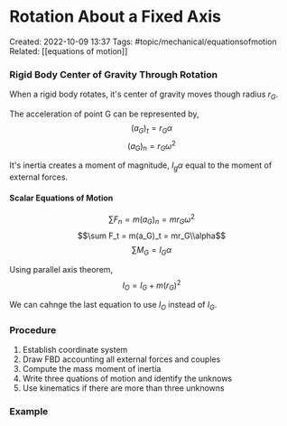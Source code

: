 # Rotation About a Fixed Axis
Created: 2022-10-09 13:37
Tags: #topic/mechanical/equationsofmotion
Related: [[equations of motion]]

### Rigid Body Center of Gravity Through Rotation
When a rigid body rotates, it's center of gravity moves though radius $r_G$.

The acceleration of point G can be represented by,
$$(a_G)_t = r_G \alpha$$
$$(a_G)_n = r_G \omega^2$$

It's inertia creates a moment of magnitude, $I_g \alpha$ equal to the moment of external forces.

#### Scalar Equations of Motion
$$\sum F_n = m(a_G)_n = mr_G\omega^2$$
$$\sum F_t = m(a_G)_t = mr_G\\alpha$$
$$\sum M_G = I_G\alpha$$

Using parallel axis theorem,
$$I_O = I_G + m(r_G)^2$$

We can cahnge the last equation to use $I_O$ instead of $I_G$.

### Procedure
1. Establish coordinate system
2. Draw FBD accounting all external forces and couples
3. Compute the mass moment of inertia
4. Write three quations of motion and identify the unknows
5. Use kinematics if there are more than three unknowns

### Example
